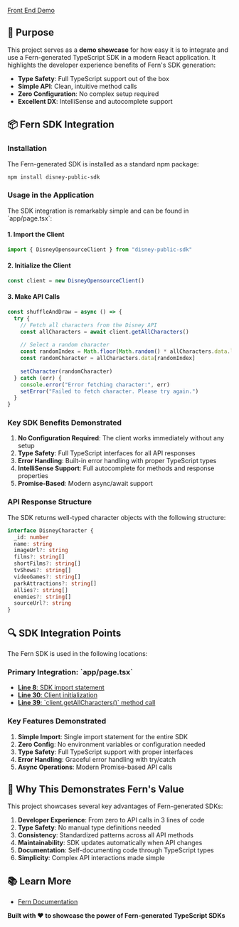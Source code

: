 [Front End Demo](https://v0-fern-disney-webapp.vercel.app/)

## 🎯 Purpose 

This project serves as a **demo showcase** for how easy it is to integrate and use a Fern-generated TypeScript SDK in a modern React application. It highlights the developer experience benefits of Fern's SDK generation:

- **Type Safety**: Full TypeScript support out of the box
- **Simple API**: Clean, intuitive method calls
- **Zero Configuration**: No complex setup required
- **Excellent DX**: IntelliSense and autocomplete support

## 📦 Fern SDK Integration

### Installation

The Fern-generated SDK is installed as a standard npm package:

```bash
npm install disney-public-sdk
```

### Usage in the Application

The SDK integration is remarkably simple and can be found in \`app/page.tsx\`:

#### 1. Import the Client

```typescript
import { DisneyOpensourceClient } from "disney-public-sdk"
```

#### 2. Initialize the Client

```typescript
const client = new DisneyOpensourceClient()
```

#### 3. Make API Calls

```typescript
const shuffleAndDraw = async () => {
  try {
    // Fetch all characters from the Disney API
    const allCharacters = await client.getAllCharacters()
    
    // Select a random character
    const randomIndex = Math.floor(Math.random() * allCharacters.data.length)
    const randomCharacter = allCharacters.data[randomIndex]
    
    setCharacter(randomCharacter)
  } catch (err) {
    console.error("Error fetching character:", err)
    setError("Failed to fetch character. Please try again.")
  }
}
```

### Key SDK Benefits Demonstrated

1. **No Configuration Required**: The client works immediately without any setup
2. **Type Safety**: Full TypeScript interfaces for all API responses
3. **Error Handling**: Built-in error handling with proper TypeScript types
4. **IntelliSense Support**: Full autocomplete for methods and response properties
5. **Promise-Based**: Modern async/await support

### API Response Structure

The SDK returns well-typed character objects with the following structure:

```typescript
interface DisneyCharacter {
  _id: number
  name: string
  imageUrl?: string
  films?: string[]
  shortFilms?: string[]
  tvShows?: string[]
  videoGames?: string[]
  parkAttractions?: string[]
  allies?: string[]
  enemies?: string[]
  sourceUrl?: string
}
```

## 🔍 SDK Integration Points

The Fern SDK is used in the following locations:

### Primary Integration: \`app/page.tsx\`

- [**Line 8**: SDK import statement](https://github.com/fern-demo/frontenddemo/blob/122190226cf68c820d387940f791a8072e930ceb/app/page.tsx#L8)
- [**Line 30**: Client initialization](https://github.com/fern-demo/frontenddemo/blob/122190226cf68c820d387940f791a8072e930ceb/app/page.tsx#L30)  
- [**Line 39**: \`client.getAllCharacters()\` method call](https://github.com/fern-demo/frontenddemo/blob/122190226cf68c820d387940f791a8072e930ceb/app/page.tsx#L39)

### Key Features Demonstrated

1. **Simple Import**: Single import statement for the entire SDK
2. **Zero Config**: No environment variables or configuration needed
3. **Type Safety**: Full TypeScript support with proper interfaces
4. **Error Handling**: Graceful error handling with try/catch
5. **Async Operations**: Modern Promise-based API calls

## 🌟 Why This Demonstrates Fern's Value

This project showcases several key advantages of Fern-generated SDKs:

1. **Developer Experience**: From zero to API calls in 3 lines of code
2. **Type Safety**: No manual type definitions needed
3. **Consistency**: Standardized patterns across all API methods
4. **Maintainability**: SDK updates automatically when API changes
5. **Documentation**: Self-documenting code through TypeScript types
6. **Simplicity**: Complex API interactions made simple

## 📚 Learn More

- [Fern Documentation](https://buildwithfern.com/learn)

**Built with ❤️ to showcase the power of Fern-generated TypeScript SDKs**
